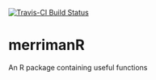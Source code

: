 [![Travis-CI Build Status](https://travis-ci.org/MerrimanLab/merrimanR.svg?branch=master)](https://travis-ci.org/MerrimanLab/merrimanR)
# merrimanR
An R package containing useful functions
